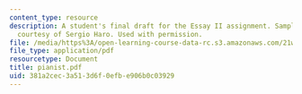 ```yaml
---
content_type: resource
description: A student's final draft for the Essay II assignment. Sample student essay
  courtesy of Sergio Haro. Used with permission.
file: /media/https%3A/open-learning-course-data-rc.s3.amazonaws.com/21w-730-2-the-creative-spark-fall-2004/381a2cec3a513d6f0efbe906b0c03929_pianist.pdf
file_type: application/pdf
resourcetype: Document
title: pianist.pdf
uid: 381a2cec-3a51-3d6f-0efb-e906b0c03929
---
```

